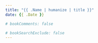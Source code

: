 ```yaml
---
title: "{{ .Name | humanize | title }}"
date: {{ .Date }}

# bookComments: false

# bookSearchExclude: false
---
```

